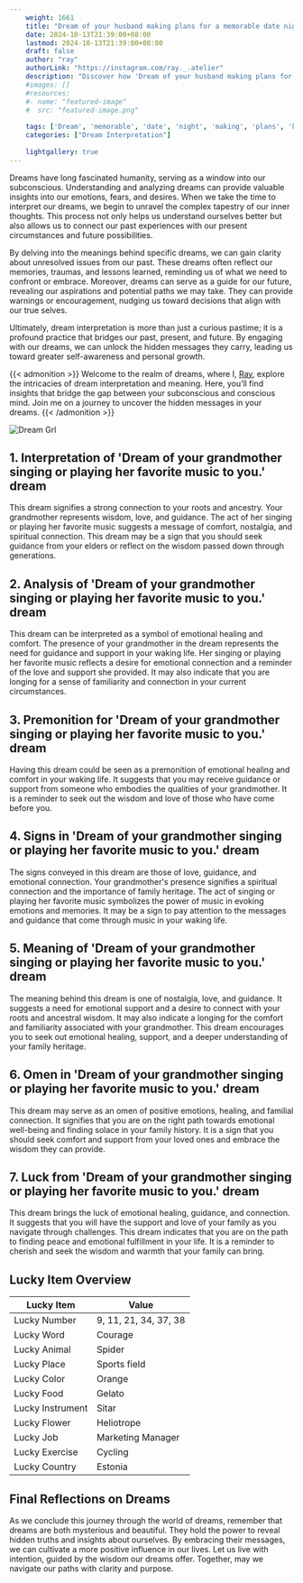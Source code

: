 ```yaml
---
    weight: 1661
    title: "Dream of your husband making plans for a memorable date night."  # Assuming 'title' column exists
    date: 2024-10-13T21:39:00+08:00
    lastmod: 2024-10-13T21:39:00+08:00
    draft: false
    author: "ray"
    authorLink: "https://instagram.com/ray._.atelier"
    description: "Discover how 'Dream of your husband making plans for a memorable date night.' can interpret your future and uncover its significant meanings in your life."
    #images: []
    #resources:
    #- name: "featured-image"
    #  src: "featured-image.png"
    
    tags: ['Dream', 'memorable', 'date', 'night', 'making', 'plans', 'husband']
    categories: ["Dream Interpretation"]
    
    lightgallery: true
---
```

    
Dreams have long fascinated humanity, serving as a window into our subconscious. Understanding and analyzing dreams can provide valuable insights into our emotions, fears, and desires. When we take the time to interpret our dreams, we begin to unravel the complex tapestry of our inner thoughts. This process not only helps us understand ourselves better but also allows us to connect our past experiences with our present circumstances and future possibilities.

By delving into the meanings behind specific dreams, we can gain clarity about unresolved issues from our past. These dreams often reflect our memories, traumas, and lessons learned, reminding us of what we need to confront or embrace. Moreover, dreams can serve as a guide for our future, revealing our aspirations and potential paths we may take. They can provide warnings or encouragement, nudging us toward decisions that align with our true selves.

Ultimately, dream interpretation is more than just a curious pastime; it is a profound practice that bridges our past, present, and future. By engaging with our dreams, we can unlock the hidden messages they carry, leading us toward greater self-awareness and personal growth.

{{< admonition >}}
Welcome to the realm of dreams, where I, [Ray](https://instagram.com/ray._.atelier), explore the intricacies of dream interpretation and meaning. Here, you’ll find insights that bridge the gap between your subconscious and conscious mind. Join me on a journey to uncover the hidden messages in your dreams.
{{< /admonition >}}

![Dream Grl](https://cdn.pixabay.com/photo/2017/11/02/03/35/gothic-2910057_1280.jpg "Dream Grl")

## 1. Interpretation of 'Dream of your grandmother singing or playing her favorite music to you.' dream

This dream signifies a strong connection to your roots and ancestry. Your grandmother represents wisdom, love, and guidance. The act of her singing or playing her favorite music suggests a message of comfort, nostalgia, and spiritual connection. This dream may be a sign that you should seek guidance from your elders or reflect on the wisdom passed down through generations.

## 2. Analysis of 'Dream of your grandmother singing or playing her favorite music to you.' dream

This dream can be interpreted as a symbol of emotional healing and comfort. The presence of your grandmother in the dream represents the need for guidance and support in your waking life. Her singing or playing her favorite music reflects a desire for emotional connection and a reminder of the love and support she provided. It may also indicate that you are longing for a sense of familiarity and connection in your current circumstances.

## 3. Premonition for 'Dream of your grandmother singing or playing her favorite music to you.' dream

Having this dream could be seen as a premonition of emotional healing and comfort in your waking life. It suggests that you may receive guidance or support from someone who embodies the qualities of your grandmother. It is a reminder to seek out the wisdom and love of those who have come before you.

## 4. Signs in 'Dream of your grandmother singing or playing her favorite music to you.' dream

The signs conveyed in this dream are those of love, guidance, and emotional connection. Your grandmother's presence signifies a spiritual connection and the importance of family heritage. The act of singing or playing her favorite music symbolizes the power of music in evoking emotions and memories. It may be a sign to pay attention to the messages and guidance that come through music in your waking life.

## 5. Meaning of 'Dream of your grandmother singing or playing her favorite music to you.' dream

The meaning behind this dream is one of nostalgia, love, and guidance. It suggests a need for emotional support and a desire to connect with your roots and ancestral wisdom. It may also indicate a longing for the comfort and familiarity associated with your grandmother. This dream encourages you to seek out emotional healing, support, and a deeper understanding of your family heritage.

## 6. Omen in 'Dream of your grandmother singing or playing her favorite music to you.' dream

This dream may serve as an omen of positive emotions, healing, and familial connection. It signifies that you are on the right path towards emotional well-being and finding solace in your family history. It is a sign that you should seek comfort and support from your loved ones and embrace the wisdom they can provide.

## 7. Luck from 'Dream of your grandmother singing or playing her favorite music to you.' dream

This dream brings the luck of emotional healing, guidance, and connection. It suggests that you will have the support and love of your family as you navigate through challenges. This dream indicates that you are on the path to finding peace and emotional fulfillment in your life. It is a reminder to cherish and seek the wisdom and warmth that your family can bring.

## Lucky Item Overview
| Lucky Item          | Value              |
|---------------|--------------------|
| Lucky Number        | 9, 11, 21, 34, 37, 38  |
| Lucky Word          | Courage |
| Lucky Animal        | Spider |
| Lucky Place         | Sports field     |
| Lucky Color         | Orange     |
| Lucky Food          | Gelato      |
| Lucky Instrument    | Sitar |
| Lucky Flower        | Heliotrope    |
| Lucky Job           | Marketing Manager       |
| Lucky Exercise      | Cycling  |
| Lucky Country       | Estonia    |


##  Final Reflections on Dreams

As we conclude this journey through the world of dreams, remember that dreams are both mysterious and beautiful. They hold the power to reveal hidden truths and insights about ourselves. By embracing their messages, we can cultivate a more positive influence in our lives. Let us live with intention, guided by the wisdom our dreams offer. Together, may we navigate our paths with clarity and purpose.
